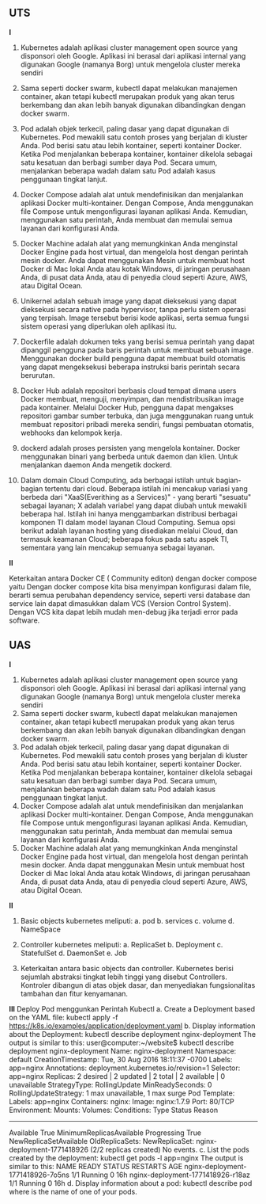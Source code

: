 ## UTS

**I**

1.	Kubernetes adalah aplikasi cluster management open source yang disponsori oleh Google. Aplikasi ini berasal dari aplikasi internal yang digunakan Google (namanya Borg) untuk mengelola cluster mereka sendiri
2.	Sama seperti docker swarm, kubectl dapat melakukan manajemen container, akan tetapi kubectl merupakan produk yang akan terus berkembang dan akan lebih banyak digunakan dibandingkan dengan docker swarm. 
3.	Pod adalah objek terkecil, paling dasar yang dapat digunakan di Kubernetes. Pod mewakili satu contoh proses yang berjalan di kluster Anda. Pod berisi satu atau lebih kontainer, seperti kontainer Docker. Ketika Pod menjalankan beberapa kontainer, kontainer dikelola sebagai satu kesatuan dan berbagi sumber daya Pod. Secara umum, menjalankan beberapa wadah dalam satu Pod adalah kasus penggunaan tingkat lanjut.
4.	Docker Compose adalah alat untuk mendefinisikan dan menjalankan aplikasi Docker multi-kontainer. Dengan Compose, Anda menggunakan file Compose untuk mengonfigurasi layanan aplikasi Anda. Kemudian, menggunakan satu perintah, Anda membuat dan memulai semua layanan dari konfigurasi Anda.
5.	Docker Machine adalah alat yang memungkinkan Anda menginstal Docker Engine pada host virtual, dan mengelola host dengan perintah mesin docker. Anda dapat menggunakan Mesin untuk membuat host Docker di Mac lokal Anda atau kotak Windows, di jaringan perusahaan Anda, di pusat data Anda, atau di penyedia cloud seperti Azure, AWS, atau Digital Ocean.


1.	Unikernel adalah sebuah image yang dapat dieksekusi yang dapat dieksekusi secara native pada hypervisor, tanpa perlu sistem operasi yang terpisah. Image tersebut berisi kode aplikasi, serta semua fungsi sistem operasi yang diperlukan oleh aplikasi itu.
2.	Dockerfile adalah dokumen teks yang berisi semua perintah yang dapat dipanggil pengguna pada baris perintah untuk membuat sebuah image. Menggunakan docker build pengguna dapat membuat build otomatis yang  dapat mengeksekusi beberapa instruksi baris perintah secara berurutan.
3.	Docker Hub adalah repositori berbasis cloud tempat dimana users Docker membuat, menguji, menyimpan, dan mendistribusikan image pada kontainer. Melalui Docker Hub, pengguna dapat mengakses repositori gambar sumber terbuka, dan juga menggunakan ruang untuk membuat repositori pribadi mereka sendiri, fungsi pembuatan otomatis, webhooks dan kelompok kerja.
4.	dockerd adalah proses persisten yang mengelola kontainer. Docker menggunakan binari yang berbeda untuk daemon dan klien. Untuk menjalankan daemon Anda mengetik dockerd.
5.	Dalam domain Cloud Computing, ada berbagai istilah untuk bagian-bagian tertentu dari cloud. Beberapa istilah ini mencakup variasi yang berbeda dari "XaaS(Everithing as a Services)" - yang berarti "sesuatu" sebagai layanan; X adalah variabel yang dapat diubah untuk mewakili beberapa hal. Istilah ini hanya menggambarkan distribusi berbagai komponen TI dalam model layanan Cloud Computing. Semua opsi berikut adalah layanan hosting yang disediakan melalui Cloud, dan termasuk keamanan Cloud; beberapa fokus pada satu aspek TI, sementara yang lain mencakup semuanya sebagai layanan.


**II**

Keterkaitan antara  Docker CE ( Community editon) dengan docker compose yaitu Dengan docker compose kita bisa menyimpan konfigurasi dalam file, berarti semua perubahan dependency service, seperti versi database dan service lain dapat dimasukkan dalam VCS (Version Control System). Dengan VCS kita dapat lebih mudah men-debug jika terjadi error pada software.



## UAS

**I**

1.	Kubernetes adalah aplikasi cluster management open source yang disponsori oleh Google. Aplikasi ini berasal dari aplikasi internal yang digunakan Google (namanya Borg) untuk mengelola cluster mereka sendiri
2.	Sama seperti docker swarm, kubectl dapat melakukan manajemen container, akan tetapi kubectl merupakan produk yang akan terus berkembang dan akan lebih banyak digunakan dibandingkan dengan docker swarm. 
3.	Pod adalah objek terkecil, paling dasar yang dapat digunakan di Kubernetes. Pod mewakili satu contoh proses yang berjalan di kluster Anda. Pod berisi satu atau lebih kontainer, seperti kontainer Docker. Ketika Pod menjalankan beberapa kontainer, kontainer dikelola sebagai satu kesatuan dan berbagi sumber daya Pod. Secara umum, menjalankan beberapa wadah dalam satu Pod adalah kasus penggunaan tingkat lanjut.
4.	Docker Compose adalah alat untuk mendefinisikan dan menjalankan aplikasi Docker multi-kontainer. Dengan Compose, Anda menggunakan file Compose untuk mengonfigurasi layanan aplikasi Anda. Kemudian, menggunakan satu perintah, Anda membuat dan memulai semua layanan dari konfigurasi Anda.
5.	Docker Machine adalah alat yang memungkinkan Anda menginstal Docker Engine pada host virtual, dan mengelola host dengan perintah mesin docker. Anda dapat menggunakan Mesin untuk membuat host Docker di Mac lokal Anda atau kotak Windows, di jaringan perusahaan Anda, di pusat data Anda, atau di penyedia cloud seperti Azure, AWS, atau Digital Ocean.


**II**

1.	Basic objects kubernetes meliputi:
a. pod 
b. services
c. volume
d. NameSpace

2.	Controller kubernetes meliputi:
a. ReplicaSet
b. Deployment
c. StatefulSet
d. DaemonSet
e. Job

3.	Keterkaitan antara basic objects dan controller. Kubernetes berisi sejumlah abstraksi tingkat lebih tinggi yang disebut Controllers. Kontroler dibangun di atas objek dasar, dan menyediakan fungsionalitas tambahan dan fitur kenyamanan.


**III**
Deploy Pod menggunkan Perintah Kubectl
a.	Create a Deployment based on the YAML file:
kubectl apply -f https://k8s.io/examples/application/deployment.yaml
b.	Display information about the Deployment:
kubectl describe deployment nginx-deployment
The output is similar to this:
user@computer:~/website$ kubectl describe deployment nginx-deployment
Name:     nginx-deployment
Namespace:    default
CreationTimestamp:  Tue, 30 Aug 2016 18:11:37 -0700
Labels:     app=nginx
Annotations:    deployment.kubernetes.io/revision=1
Selector:   app=nginx
Replicas:   2 desired | 2 updated | 2 total | 2 available | 0 unavailable
StrategyType:   RollingUpdate
MinReadySeconds:  0
RollingUpdateStrategy:  1 max unavailable, 1 max surge
Pod Template:
  Labels:       app=nginx
  Containers:
   nginx:
    Image:              nginx:1.7.9
    Port:               80/TCP
    Environment:        <none>
    Mounts:             <none>
  Volumes:              <none>
Conditions:
  Type          Status  Reason
  ----          ------  ------
  Available     True    MinimumReplicasAvailable
  Progressing   True    NewReplicaSetAvailable
OldReplicaSets:   <none>
NewReplicaSet:    nginx-deployment-1771418926 (2/2 replicas created)
No events.
c.	List the pods created by the deployment:
kubectl get pods -l app=nginx
The output is similar to this:
NAME                                READY     STATUS    RESTARTS   AGE
nginx-deployment-1771418926-7o5ns   1/1       Running   0          16h
nginx-deployment-1771418926-r18az   1/1       Running   0          16h
d.	Display information about a pod:
kubectl describe pod <pod-name>
where <pod-name> is the name of one of your pods.
